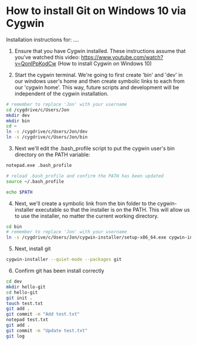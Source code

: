# How to install Git on Windows 10 via Cygwin
Installation instructions for: ....

1) Ensure that you have Cygwin installed.  These instructions assume that you've watched this video: https://www.youtube.com/watch?v=QonIPpKodCw (How to install Cygwin on Windows 10)

2) Start the cygwin terminal.  We're going to first create 'bin' and 'dev' in our windows user's home and then create symbolic links to each from our 'cygwin home'.  This way, future scripts and development will be independent of the cygwin installation.

```bash
# remember to replace 'Jon' with your username
cd /cygdrive/c/Users/Jon
mkdir dev
mkdir bin
cd ~
ln -s /cygdrive/c/Users/Jon/dev
ln -s /cygdrive/c/Users/Jon/bin
```

3) Next we'll edit the .bash_profile script to put the cygwin user's bin directory on the PATH variable:
```bash
notepad.exe .bash_profile

# reload .bash_profile and confirm the PATH has been updated
source ~/.bash_profile

echo $PATH
```

4) Next, we'll create a symbolic link from the bin folder to the cygwin-installer executable so that the installer is on the PATH.  This will allow us to use the installer, no matter the current working directory.
```bash
cd bin
# remember to replace 'Jon' with your username
ln -s /cygdrive/c/Users/Jon/cygwin-installer/setup-x86_64.exe cygwin-installer
```

5) Next, install git
```bash
cygwin-installer --quiet-mode --packages git
```

6) Confirm git has been install correctly
```bash
cd dev
mkdir hello-git
cd hello-git
git init .
touch test.txt
git add .
git commit -m "Add test.txt"
notepad test.txt
git add .
git commit -m "Update test.txt"
git log
```

